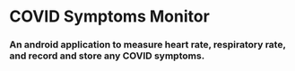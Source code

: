 # COVID Symptoms Monitor
### An android application to measure heart rate, respiratory rate, and record and store any COVID symptoms.